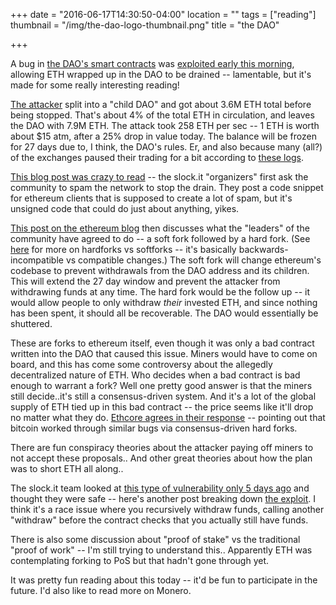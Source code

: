+++
date = "2016-06-17T14:30:50-04:00"
location = ""
tags = ["reading"]
thumbnail = "/img/the-dao-logo-thumbnail.png"
title = "the DAO"

+++

A bug in [the DAO's smart contracts](https://daohub.org/)
was [exploited early this morning](https://www.reddit.com/r/ethereum/comments/4oiqj7/critical_update_re_dao_vulnerability/),
allowing ETH wrapped up in the DAO to be drained --
lamentable, but it's made for some really interesting reading!

[The attacker](https://etherchain.org/account/0x304a554a310c7e546dfe434669c62820b7d83490)
split into a "child DAO" and got about 3.6M ETH total before being stopped.
That's about 4% of the total ETH in circulation, and leaves the DAO with 7.9M ETH.
The attack took 258 ETH per sec -- 1 ETH is worth about $15 atm, after a 25% drop in value today.
The balance will be frozen for 27 days due to, I think, the DAO's rules.
Er, and also because many (all?) of the exchanges paused their trading for a bit
according to [these logs](http://pastebin.com/aMKwQcHR).

<!--more-->

[This blog post was crazy to read](https://blog.slock.it/dao-security-advisory-live-updates-2a0a42a2d07b#.7nm2mafve) --
the slock.it "organizers" first ask the community to spam the network to stop the drain.
They post a code snippet for ethereum clients that is supposed to create a lot of spam,
but it's unsigned code that could do just about anything, yikes.

[This post on the ethereum blog](https://blog.ethereum.org/2016/06/17/critical-update-re-dao-vulnerability/)
then discusses what the "leaders" of the community have agreed to do -- a soft fork followed by a hard fork.
(See [here](https://en.bitcoin.it/wiki/Softfork) for more on hardforks vs softforks --
it's basically backwards-incompatible vs compatible changes.)
The soft fork will change ethereum's codebase to prevent withdrawals from the DAO address and its children.
This will extend the 27 day window and prevent the attacker from withdrawing funds at any time.
The hard fork would be the follow up -- it would allow people to only withdraw *their* invested ETH,
and since nothing has been spent, it should all be recoverable.
The DAO would essentially be shuttered.

These are forks to ethereum itself,
even though it was only a bad contract written into the DAO that caused this issue.
Miners would have to come on board,
and this has come some controversy about the allegedly decentralized nature of ETH.
Who decides when a bad contract is bad enough to warrant a fork?
Well one pretty good answer is that the miners still decide..it's still a consensus-driven system.
And it's a lot of the global supply of ETH tied up in this bad contract --
the price seems like it'll drop no matter what they do.
[Ethcore agrees in their response](https://blog.ethcore.io/attack-on-thedao-what-will-be-your-response/) --
pointing out that bitcoin worked through similar bugs via consensus-driven hard forks.

There are fun conspiracy theories about the attacker paying off miners to not accept these proposals..
And other great theories about how the plan was to short ETH all along..

The slock.it team looked at [this type of vulnerability only 5 days ago](https://blog.slock.it/no-dao-funds-at-risk-following-the-ethereum-smart-contract-recursive-call-bug-discovery-29f482d348b#.2elkeocon)
and thought they were safe -- here's another post breaking down [the exploit](http://vessenes.com/more-ethereum-attacks-race-to-empty-is-the-real-deal/).
I think it's a race issue where you recursively withdraw funds,
calling another "withdraw" before the contract checks that you actually still have funds.

There is also some discussion about "proof of stake" vs the traditional "proof of work" --
I'm still trying to understand this..
Apparently ETH was contemplating forking to PoS but that hadn't gone through yet.

It was pretty fun reading about this today -- it'd be fun to participate in the future.
I'd also like to read more on Monero.
